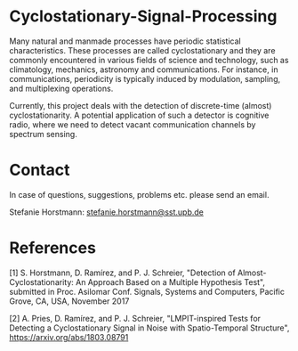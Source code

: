 # Cyclostationary-Signal-Processing

Many natural and manmade processes have periodic statistical characteristics. These processes are called cyclostationary and they are commonly encountered in various fields of science and technology, such as climatology, mechanics, astronomy and communications. For instance, in communications, periodicity is typically induced by modulation, sampling, and multiplexing operations.

Currently, this project deals with the detection of discrete-time (almost) cyclostationarity. A potential application of such a detector is cognitive radio, where we need to detect vacant communication channels by spectrum sensing.

# Contact
In case of questions, suggestions, problems etc. please send an email.

Stefanie Horstmann: <stefanie.horstmann@sst.upb.de>

# References
\[1] S. Horstmann, D. Ramírez, and P. J. Schreier, "Detection of Almost-Cyclostationarity: An Approach Based on a Multiple Hypothesis Test", submitted in Proc. Asilomar Conf. Signals, Systems and Computers, Pacific Grove, CA, USA, November 2017

\[2] A. Pries, D. Ramírez, and P. J. Schreier, "LMPIT-inspired Tests for Detecting a Cyclostationary Signal in Noise with Spatio-Temporal Structure", https://arxiv.org/abs/1803.08791

